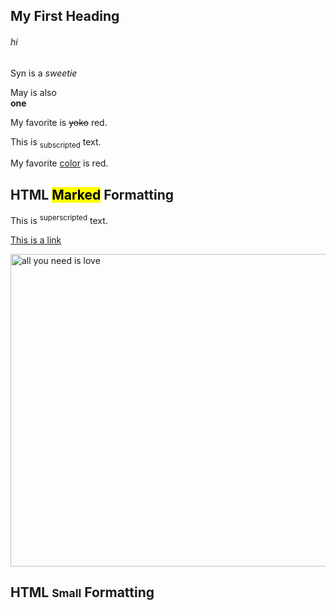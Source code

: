 <!DOCTYPE html>
<html lang="en-US">
<body>

<h2>My First Heading</h2>

<h6>hi</h6>

<p>Syn is a <i>sweetie </i> </p>

<p>May is also <br> <b> one </b> </p>

<p>My favorite is <del>yoko</del> red.</p>

<p>This is <sub>subscripted</sub> text.</p>

<p>My favorite <ins>color</ins> is red.</p>

<h2>HTML <mark>Marked</mark> Formatting</h2>

<p>This is <sup>superscripted</sup> text.</p>


<a href="https://github.com/AlsuMindarova">This is a link</a>

<img src="https://24smi.org/public/media/2017/6/2/01_2VSwBWF.jpg" width="800" height="500" alt="all you need is love">

<h2>HTML <small>Small</small> Formatting</h2>



</body>
</html>
